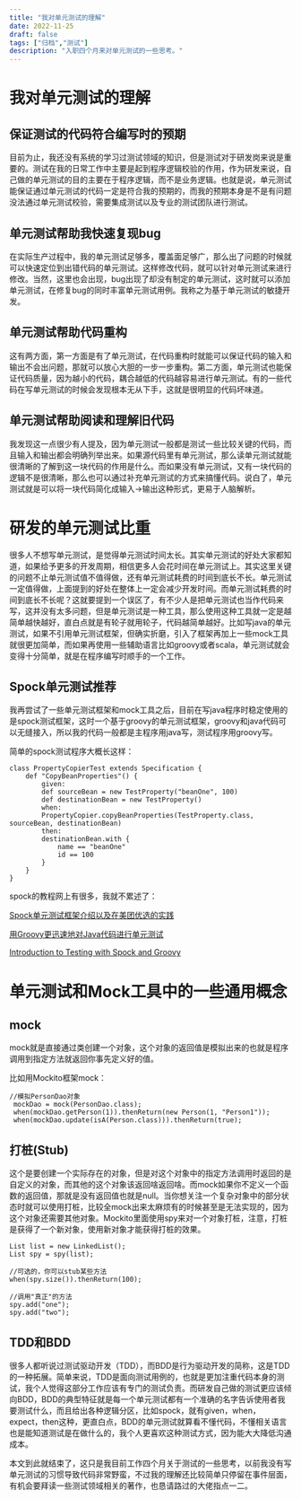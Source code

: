 ```yaml
---
title: "我对单元测试的理解"
date: 2022-11-25
draft: false
tags: ["归档","测试"]
description: "入职四个月来对单元测试的一些思考。"
---
```


# **我对单元测试的理解**

## **保证测试的代码符合编写时的预期**

目前为止，我还没有系统的学习过测试领域的知识，但是测试对于研发岗来说是重要的。测试在我的日常工作中主要是起到程序逻辑校验的作用，作为研发来说，自己做的单元测试的目的主要在于程序逻辑，而不是业务逻辑。也就是说，单元测试能保证通过单元测试的代码一定是符合我的预期的，而我的预期本身是不是有问题没法通过单元测试校验，需要集成测试以及专业的测试团队进行测试。

## **单元测试帮助我快速复现bug**

在实际生产过程中，我的单元测试足够多，覆盖面足够广，那么出了问题的时候就可以快速定位到出错代码的单元测试。这样修改代码，就可以针对单元测试来进行修改。当然，这里也会出现，bug出现了却没有制定的单元测试，这时就可以添加单元测试，在修复bug的同时丰富单元测试用例。我称之为基于单元测试的敏捷开发。

## **单元测试帮助代码重构**

这有两方面，第一方面是有了单元测试，在代码重构时就能可以保证代码的输入和输出不会出问题，那就可以放心大胆的一步一步重构。第二方面，单元测试也能保证代码质量，因为越小的代码，耦合越低的代码越容易进行单元测试。有的一些代码在写单元测试的时候会发现根本无从下手，这就是很明显的代码坏味道。

## **单元测试帮助阅读和理解旧代码**

我发现这一点很少有人提及，因为单元测试一般都是测试一些比较关键的代码，而且输入和输出都会明确列举出来。如果源代码里有单元测试，那么读单元测试就能很清晰的了解到这一块代码的作用是什么。而如果没有单元测试，又有一块代码的逻辑不是很清晰，那么也可以通过补充单元测试的方式来搞懂代码。说白了，单元测试就是可以将一块代码简化成输入->输出这种形式，更易于人脑解析。

# **研发的单元测试比重**

很多人不想写单元测试，是觉得单元测试时间太长。其实单元测试的好处大家都知道，如果给予更多的开发周期，相信更多人会花时间在单元测试上。其实这里关键的问题不止单元测试值不值得做，还有单元测试耗费的时间到底长不长。单元测试一定值得做，上面提到的好处在整体上一定会减少开发时间。而单元测试耗费的时间到底长不长呢？这就要提到一个误区了，有不少人是把单元测试也当作代码来写，这并没有太多问题，但是单元测试是一种工具，那么使用这种工具就一定是越简单越快越好，直白点就是有轮子就用轮子，代码越简单越好。比如写java的单元测试，如果不引用单元测试框架，但确实折磨，引入了框架再加上一些mock工具就很更加简单，而如果再使用一些辅助语言比如groovy或者scala，单元测试就会变得十分简单，就是在程序编写时顺手的一个工作。

## **Spock单元测试推荐**

我再尝试了一些单元测试框架和mock工具之后，目前在写java程序时稳定使用的是spock测试框架，这时一个基于groovy的单元测试框架，groovy和java代码可以无缝接入，所以我的代码一般都是主程序用java写，测试程序用groovy写。

简单的spock测试程序大概长这样：

```
class PropertyCopierTest extends Specification {
    def "CopyBeanProperties"() {
        given:
        def sourceBean = new TestProperty("beanOne", 100)
        def destinationBean = new TestProperty()
        when:
        PropertyCopier.copyBeanProperties(TestProperty.class, sourceBean, destinationBean)
        then:
        destinationBean.with {
            name == "beanOne"
            id == 100
        }
    }
}
```

spock的教程网上有很多，我就不累述了：

[Spock单元测试框架介绍以及在美团优选的实践](https://tech.meituan.com/2021/08/06/spock-practice-in-meituan.html)

[用Groovy更迅速地对Java代码进行单元测试](https://wizardforcel.gitbooks.io/ibm-j-pg/content/17.html)

[Introduction to Testing with Spock and Groovy](https://www.baeldung.com/groovy-spock)

# **单元测试和Mock工具中的一些通用概念**

## **mock**

mock就是直接通过类创建一个对象，这个对象的返回值是模拟出来的也就是程序调用到指定方法就返回你事先定义好的值。

比如用Mockito框架mock：

```
//模拟PersonDao对象
 mockDao = mock(PersonDao.class);
 when(mockDao.getPerson(1)).thenReturn(new Person(1, "Person1"));
 when(mockDao.update(isA(Person.class))).thenReturn(true);
```

## **打桩(Stub)**

这个是要创建一个实际存在的对象，但是对这个对象中的指定方法调用时返回的是自定义的对象，而其他的这个对象该返回啥返回啥。而mock如果你不定义一个函数的返回值，那就是没有返回值也就是null。当你想关注一个复杂对象中的部分状态时就可以使用打桩，比较全mock出来太麻烦有的时候甚至是无法实现的，因为这个对象还需要其他对象。Mockito里面使用spy来对一个对象打桩，注意，打桩是获得了一个新对象，使用新对象才能获得打桩的效果。

```
List list = new LinkedList();
List spy = spy(list);

//可选的，你可以stub某些方法
when(spy.size()).thenReturn(100);

//调用"真正"的方法
spy.add("one");
spy.add("two");
```

## **TDD和BDD**

很多人都听说过测试驱动开发（TDD），而BDD是行为驱动开发的简称，这是TDD的一种拓展。简单来说，TDD是面向测试用例的，也就是更加注重代码本身的测试，我个人觉得这部分工作应该有专门的测试负责。而研发自己做的测试更应该倾向BDD，BDD的典型特征就是每一个单元测试都有一个准确的名字告诉使用者我要测试什么，而且给出各种逻辑分区，比如spock，就有given，when，expect，then这种，更直白点，BDD的单元测试就算看不懂代码，不懂相关语言也是能知道测试是在做什么的，我个人更喜欢这种测试方式，因为能大大降低沟通成本。

本文到此就结束了，这只是我目前工作四个月关于测试的一些思考，以前我没有写单元测试的习惯导致代码非常野蛮，不过我的理解还比较简单只停留在事件层面，有机会要拜读一些测试领域相关的著作，也恳请路过的大佬指点一二。